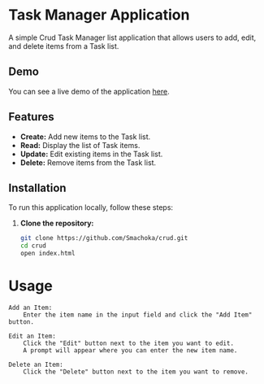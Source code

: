 # Task Manager Application

A simple Crud Task Manager list application that allows users to add, edit, and delete items from a Task list.


## Demo

You can see a live demo of the application [here](https://smachoka.github.io/Crud/).

## Features

- **Create:** Add new items to the Task list.
- **Read:** Display the list of Task items.
- **Update:** Edit existing items in the Task list.
- **Delete:** Remove items from the Task list.

## Installation

To run this application locally, follow these steps:

1. **Clone the repository:**
   ```bash
   git clone https://github.com/Smachoka/crud.git
   cd crud
   open index.html
# Usage

    Add an Item:
        Enter the item name in the input field and click the "Add Item" button.

    Edit an Item:
        Click the "Edit" button next to the item you want to edit.
        A prompt will appear where you can enter the new item name.

    Delete an Item:
        Click the "Delete" button next to the item you want to remove.


